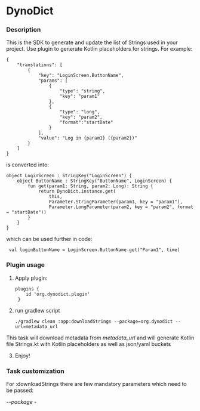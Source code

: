 # DynoDict

### Description

This is the SDK to generate and update the list of Strings used in your project.
Use plugin to generate Kotlin placeholders for strings. For example:

```
{
    "translations": [
        {
            "key": "LoginScreen.ButtonName",
            "params": [
                {
                    "type": "string",
                    "key": "param1"
                },
                {
                    "type": "long",
                    "key": "param2",
                    "format":"startDate"
                }
            ],
            "value": "Log in {param1} ({param2})"
        }
    ]
}
```

is converted into:

```
object LoginScreen : StringKey("LoginScreen") {
    object ButtonName : StringKey("ButtonName", LoginScreen) {
        fun get(param1: String, param2: Long): String {
            return DynoDict.instance.get(
                this,
                Parameter.StringParameter(param1, key = "param1"),
                Parameter.LongParameter(param2, key = "param2", format = "startDate"))
        }
    }
}
```

which can be used further in code:

```
 val loginButtonName = LoginScreen.ButtonName.get("Param1", time)
```

### Plugin usage

1. Apply plugin:
   ```
   plugins {
       id 'org.dynodict.plugin'
    }
   ```
2. run gradlew script
   ```
   ./gradlew clean :app:downloadStrings --package=org.dynodict --url=metadata_url 
   ```

This task will download metadata from *metadata_url* and will generate Kotlin file Strings.kt
with Kotlin placeholders as well as json/yaml buckets

3. Enjoy!

### Task customization

For :downloadStrings there are few mandatory parameters which need to be passed:

*--package* - 
